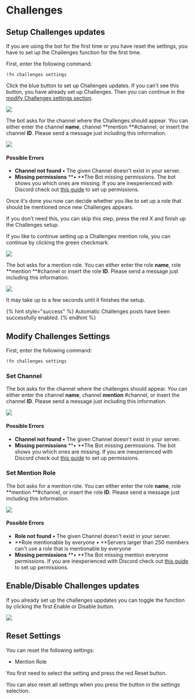 # Challenges

## Setup Challenges updates

If you are using the bot for the first time or you have reset the settings, you have to set up the Challenges function for the first time.

First, enter the following command:

```
!fn challenges settings
```

Click the blue button to set up Challenges updates. If you can't see this button, you have already set up Challenges. Then you can continue in the [modify Challenges settings section](challenges.md#modify-challenges-settings).

![](../.gitbook/assets/6q1ZusOXm9.gif)

The bot asks for the channel where the Challenges should appear. You can either enter the channel **name**, channel **mention **#channel, or insert the channel **ID**. Please send a message just including this information.

![](../.gitbook/assets/SgfJ5CbliN.gif)

#### Possible Errors

* **Channel not found** **•** The given Channel doesn't exist in your server.
* **Missing permissions** **• **The Bot missing permissions. The bot shows you which ones are missing. If you are inexperienced with Discord check out [this guide](https://support.discord.com/hc/en-us/articles/206029707-How-do-I-set-up-Permissions-) to set up permissions.

Once it's done you now can decide whether you like to set up a role that should be mentioned once new Challenges appears.&#x20;

If you don't need this, you can skip this step, press the red X and finish up the Challenges setup.

If you like to continue setting up a Challenges mention role, you can continue by clicking the green checkmark.

![](../.gitbook/assets/KpAPLBNQDm.gif)

The bot asks for a mention role. You can either enter the role **name**, role **mention **#channel or insert the role **ID**. Please send a message just including this information.

![](../.gitbook/assets/PbG1tNbPKg.gif)

It may take up to a few seconds until it finishes the setup.

{% hint style="success" %}
Automatic Challenges posts have been successfully enabled.
{% endhint %}

## Modify Challenges Settings

First, enter the following command:

```
!fn challenges settings
```

### Set Channel

The bot asks for the channel where the challenges should appear. You can either enter the channel **name**, channel **mention** #channel, or insert the channel **ID**. Please send a message just including this information.

![](../.gitbook/assets/WTs1HbPvVj.gif)

#### Possible Errors

* **Channel not found** **•** The given Channel doesn't exist in your server.
* **Missing permissions** **• **The Bot missing permissions. The bot shows you which ones are missing. If you are inexperienced with Discord check out [this guide](https://support.discord.com/hc/en-us/articles/206029707-How-do-I-set-up-Permissions-) to set up permissions.

### Set Mention Role

The bot asks for a mention role. You can either enter the role **name**, role **mention **#channel, or insert the role **ID**. Please send a message just including this information.

![](../.gitbook/assets/NJwLXVuGms.gif)

#### Possible Errors

* **Role not found** **•** The given Channel doesn't exist in your server.
* **Role mentionable by everyone • **Servers larger than 250 members can't use a role that is mentionable by everyone
* **Missing permissions** **• **The Bot missing mention everyone permissions. If you are inexperienced with Discord check out [this guide](https://support.discord.com/hc/en-us/articles/206029707-How-do-I-set-up-Permissions-) to set up permissions.

## Enable/Disable Challenges updates

If you already set up the challenges uppdates you can toggle the function by clicking the first Enable or Disable button.

![](../.gitbook/assets/1o3HszddLl.gif)

## Reset Settings

You can reset the following settings:

* Mention Role

You first need to select the setting and press the red Reset button.

You can also reset all settings when you press the button in the settings selection.
